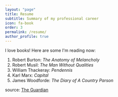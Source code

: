 ```yaml
---
layout: "page"
title: Resume
subtitle: Summary of my professional career
icon: fa-book
order: 3
permalink: /resume/
author_profile: true
---
```


I love books! Here are some I'm reading now:

1. Robert Burton: *The Anatomy of Melancholy*
2. Robert Musil: *The Man Without Qualities*
8. William Thackeray: *Pendennis*
9. Karl Marx: *Capital*
10. James Woodforde: *The Diary of A Country Parson*

source: [The Guardian](https://www.theguardian.com/books/booksblog/2011/jan/04/best-boring-books)
